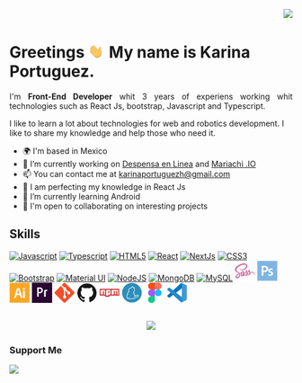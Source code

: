 <p align="right"> 
<a href="https://github.com/karinaportuguez">
  <img src="https://komarev.com/ghpvc/?username=karinaportuguez&style=flat-square" />
</a>
</p>

# Greetings <img src="./assets/shake.gif" width="30px"> My name is Karina Portuguez.

<p style="text-align: justify">
I'm <b>Front-End Developer</b> whit 3 years of experiens working whit technologies such as React Js, bootstrap, Javascript and Typescript. 

I like to learn a lot about technologies for web and robotics development. I like to share my knowledge and help those who need it.
</p>

* 🌍  I'm based in Mexico
* 🔭 I’m currently working on [Despensa en Linea](https://www.despensaenlinea.mx) and  [Mariachi .IO](https://www.mariachi.io)
* 📫  You can contact me at karinaportuguezh@gmail.com
* 🧠 I am perfecting my knowledge in React Js
* 🌱 I’m currently learning Android
* 🤝  I'm open to collaborating on interesting projects
  



<!--
<img src="https://static.wixstatic.com/media/0af05e_7f0cdd615b5046c5a7bd597fc52d2401~mv2_d_1462_2506_s_2.gif" width="20px">  
<img src="https://media.giphy.com/media/VgCDAzcKvsR6OM0uWg/giphy.gif" width="50">

## :chart_with_upwards_trend: GitHub Stats
<div style="width: 100%; display: flex; align-items:center; justify-content: space-between;">
<img src="https://github-readme-stats.vercel.app/api?username=karinaportuguez&show_icons=true&theme=dracula" />
<img height="195px" src="https://github-readme-stats.vercel.app/api/top-langs/?username=karinaportuguez&langs_count=3&theme=dracula" />
</div>




**karinaportuguez/karinaportuguez** is a ✨ _special_ ✨ repository because its `README.md` (this file) appears on your GitHub profile.

Here are some ideas to get you started:

- 🔭 I’m currently working on ...
- 🌱 I’m currently learning ...
- 👯 I’m looking to collaborate on ...
- 🤔 I’m looking for help with ...
- 💬 Ask me about ...
- 📫 How to reach me: ...
- 😄 Pronouns: ...
- ⚡ Fun fact: ...
-->

<!--
```javascript
const karinaPortuguez = {
    askMeAbout: ["software engineer", "web dev", "tech"],
    technologies:{
        backEnd: ["nodejs"],
        fronEnd: ["react js"],
        database: ["mongo","mySql"],
        devOps: ["AWS"],
}
```


[![Top Langs](https://github-readme-stats.vercel.app/api/top-langs/?username=karinaportuguez&theme=dracula&layout=compact)](https://github.com/karinaportuguez)


<a href="https://expressjs.com/" target="_blank" rel="noreferrer"><img src="https://raw.githubusercontent.com/danielcranney/readme-generator/main/public/icons/skills/express-colored-dark.svg" width="36" height="36" alt="Express" /></a>
<a href="https://graphql.org/" target="_blank" rel="noreferrer"><img src="https://raw.githubusercontent.com/danielcranney/readme-generator/main/public/icons/skills/graphql-colored.svg" width="36" height="36" alt="GraphQL" /></a>
<a href="https://www.postgresql.org/" target="_blank" rel="noreferrer"><img src="https://raw.githubusercontent.com/danielcranney/readme-generator/main/public/icons/skills/postgresql-colored.svg" width="36" height="36" alt="PostgreSQL" /></a>
<a href="https://www.heroku.com/" target="_blank" rel="noreferrer"><img src="https://raw.githubusercontent.com/danielcranney/readme-generator/main/public/icons/skills/heroku-colored.svg" width="36" height="36" alt="Heroku" /></a>

-->

## Skills

<p align="left">
<a href="https://developer.mozilla.org/en-US/docs/Web/JavaScript" target="_blank" rel="noreferrer"><img src="https://raw.githubusercontent.com/danielcranney/readme-generator/main/public/icons/skills/javascript-colored.svg" width="36" height="36" alt="Javascript" /></a>
<a href="https://www.typescriptlang.org/" target="_blank" rel="noreferrer"><img src="https://raw.githubusercontent.com/danielcranney/readme-generator/main/public/icons/skills/typescript-colored.svg" width="36" height="36" alt="Typescript" /></a>
<a href="https://developer.mozilla.org/en-US/docs/Glossary/HTML5" target="_blank" rel="noreferrer"><img src="https://raw.githubusercontent.com/danielcranney/readme-generator/main/public/icons/skills/html5-colored.svg" width="36" height="36" alt="HTML5" /></a>
<a href="https://reactjs.org/" target="_blank" rel="noreferrer"><img src="https://raw.githubusercontent.com/danielcranney/readme-generator/main/public/icons/skills/react-colored.svg" width="36" height="36" alt="React" /></a>
<a href="https://nextjs.org/docs" target="_blank" rel="noreferrer"><img src="https://raw.githubusercontent.com/danielcranney/readme-generator/main/public/icons/skills/nextjs-colored-dark.svg" width="36" height="36" alt="NextJs" /></a>
<a href="https://www.w3.org/TR/CSS/#css" target="_blank" rel="noreferrer"><img src="https://raw.githubusercontent.com/danielcranney/readme-generator/main/public/icons/skills/css3-colored.svg" width="36" height="36" alt="CSS3" /></a>
<a href="https://getbootstrap.com/" target="_blank" rel="noreferrer"><img src="https://raw.githubusercontent.com/danielcranney/readme-generator/main/public/icons/skills/bootstrap-colored.svg" width="36" height="36" alt="Bootstrap" /></a>
<a href="https://mui.com/" target="_blank" rel="noreferrer"><img src="https://raw.githubusercontent.com/danielcranney/readme-generator/main/public/icons/skills/materialui-colored.svg" width="36" height="36" alt="Material UI" /></a>
<a href="https://nodejs.org/en/" target="_blank" rel="noreferrer"><img src="https://raw.githubusercontent.com/danielcranney/readme-generator/main/public/icons/skills/nodejs-colored.svg" width="36" height="36" alt="NodeJS" /></a>
<a href="https://www.mongodb.com/" target="_blank" rel="noreferrer"><img src="https://raw.githubusercontent.com/danielcranney/readme-generator/main/public/icons/skills/mongodb-colored.svg" width="36" height="36" alt="MongoDB" /></a>
<a href="https://www.mysql.com/" target="_blank" rel="noreferrer"><img src="https://raw.githubusercontent.com/danielcranney/readme-generator/main/public/icons/skills/mysql-colored.svg" width="36" height="36" alt="MySQL" /></a>
<a href="https://sass-lang.com" target="_blank" rel="noreferrer">
<img src="https://raw.githubusercontent.com/devicons/devicon/1119b9f84c0290e0f0b38982099a2bd027a48bf1/icons/sass/sass-original.svg" width="36" height="36" alt="Sass" /></a>
<a href="https://www.adobe.com/uk/products/photoshop.html" target="_blank" rel="noreferrer">
<img src="https://raw.githubusercontent.com/devicons/devicon/1119b9f84c0290e0f0b38982099a2bd027a48bf1/icons/photoshop/photoshop-plain.svg" width="36" height="36" alt="Photoshop" /></a>  
<a href="https://www.adobe.com/mx/products/illustrator.html" target="_blank" rel="noreferrer">
<img src="https://raw.githubusercontent.com/devicons/devicon/1119b9f84c0290e0f0b38982099a2bd027a48bf1/icons/illustrator/illustrator-plain.svg" width="36" height="36" alt="Illustrator" /></a>    
<a href="https://www.adobe.com/uk/products/premiere.html" target="_blank" rel="noreferrer">
<img src="https://raw.githubusercontent.com/devicons/devicon/1119b9f84c0290e0f0b38982099a2bd027a48bf1/icons/premierepro/premierepro-plain.svg" width="36" height="36" alt="Premiere" /></a>
  
<a href="https://git-scm.com" target="_blank" rel="noreferrer">
<img src="https://raw.githubusercontent.com/devicons/devicon/1119b9f84c0290e0f0b38982099a2bd027a48bf1/icons/git/git-original.svg" width="36" height="36" alt="Git" /></a>
<a href="https://github.com" target="_blank" rel="noreferrer">
<img src="https://raw.githubusercontent.com/devicons/devicon/1119b9f84c0290e0f0b38982099a2bd027a48bf1/icons/github/github-original.svg" width="36" height="36" alt="GitHub" /></a>
<a href="https://www.npmjs.com" target="_blank" rel="noreferrer">
<img src="https://raw.githubusercontent.com/devicons/devicon/1119b9f84c0290e0f0b38982099a2bd027a48bf1/icons/npm/npm-original-wordmark.svg" width="36" height="36" alt="npm" /></a>
<a href="https://yarnpkg.com" target="_blank" rel="noreferrer">
<img src="https://raw.githubusercontent.com/devicons/devicon/1119b9f84c0290e0f0b38982099a2bd027a48bf1/icons/yarn/yarn-original.svg" width="36" height="36" alt="Yarn" /></a>
<a href="https://www.figma.com" target="_blank" rel="noreferrer">
<img src="https://raw.githubusercontent.com/devicons/devicon/1119b9f84c0290e0f0b38982099a2bd027a48bf1/icons/figma/figma-original.svg" width="36" height="36" alt="Figma" /></a> 
<a href="https://code.visualstudio.com" target="_blank" rel="noreferrer">
<img src="https://raw.githubusercontent.com/devicons/devicon/1119b9f84c0290e0f0b38982099a2bd027a48bf1/icons/vscode/vscode-original.svg" width="36" height="36" alt="VSCode" /></a>
</p>

<!--
## :toolbox: Technologies
<div>
  <img src="https://img.shields.io/badge/OS-Linux-informational?style=flat&logo=linux&logoColor=white&color=fc8f30&labelColor=1A1B27" />
  <img src="https://img.shields.io/badge/Tool-React.js-informational?style=flat&logo=react&logoColor=23282C34&color=2088FF&labelColor=1A1B27" />
  <img src="https://img.shields.io/badge/Tool-Next.js-informational?style=flat&logo=next.js&logoColor=white&color=white&labelColor=1A1B27" />
  <img src="https://img.shields.io/badge/DB-MongoDB-informational?style=flat&logo=mongodb&color=10ab50&labelColor=1A1B27" />
  <img src="https://img.shields.io/badge/Tool-Node.js-informational?style=flat&logo=node.js&logoColor=026e00&color=026e00&labelColor=1A1B27" />
  <img src="https://img.shields.io/badge/Technology-Typescript-informational?style=flat&logo=typescript&logoColor=2f74c0&color=2f74c0&labelColor=1A1B27" />
  <img src="https://img.shields.io/badge/Technology-Javascript-informational?style=flat&logo=javascript&logoColor=f7e018&color=f7e018&labelColor=1A1B27" />
  <img src="https://img.shields.io/badge/Tool-StyledComponents-informational?style=flat&logo=styledcomponents&logoColor=white&color=3d3d3d&labelColor=1A1B27" />
  <img src="https://img.shields.io/badge/Editor-VSCode-informational?style=flat&logo=visualstudiocode&logoColor=007bcd&color=007bcd&labelColor=1A1B27" />
  <img src="https://img.shields.io/badge/Technology-HTML5-informational?style=flat&logo=html5&logoColor=e44f26&color=e44f26&labelColor=1A1B27" />
  <img src="https://img.shields.io/badge/Technology-CSS3-informational?style=flat&logo=css3&logoColor=0070ba&color=0070ba&labelColor=1A1B27" />
  
  <img src="https://img.shields.io/badge/Technology-Sass-informational?style=flat&logo=sass&logoColor=white&color=white&labelColor=d56ea3" />
  
  <img src="https://img.shields.io/badge/Tool-Git-informational?style=flat&logo=git&logoColor=e6421c&color=e6421c&labelColor=1A1B27" />
  <img src="https://img.shields.io/badge/Tool-GitHub-informational?style=flat&logo=github&logoColor=white&color=24282e&labelColor=1A1B27" />
  <img src="https://img.shields.io/badge/Tool-Bitbucket-informational?style=flat&logo=bitbucket&logoColor=267ff6&color=253858&labelColor=1A1B27" />
  <img src="https://img.shields.io/badge/Tool-MaterialUI-informational?style=flat&logo=materialui&logoColor=00b0ff&color=00b0ff&labelColor=1A1B27" />
  <img src="https://img.shields.io/badge/Editor-Sublime%20Text-informational?style=flat&logo=sublime-text&logoColor=ff9900&color=ff9900&labelColor=494949" />
  
  
  <img src="https://img.shields.io/badge/-Bootstrap-563D7C?style=flat-square&logo=bootstrap" />
  <img src="http://img.shields.io/badge/-Abode%20Photoshop-26C9FF?style=flat-square&logo=adobe-photoshop&logoColor=ffffff" />
  <img src="http://img.shields.io/badge/-Abode%20Illustrator-FC8F30?style=flat-square&logo=adobe-illustrator&logoColor=ffffff" />
  <img src="http://img.shields.io/badge/-Figma-30333c?style=flat-square&logo=figma&logoColor=ffffff" />
  <img src="https://img.shields.io/badge/-MySQL-black?style=flat-square&logo=mysql" />

  
</div>

## 💌 Mail

[![Gmail Badge](https://img.shields.io/badge/-Gmail-c14438?style=flat-square&logo=Gmail&logoColor=white&link=mailto:karinaportuguezh@gmail.com)](mailto:karinaportuguezh@gmail.com)

## 📂Repositories

[![Readme Card](https://github-readme-stats.vercel.app/api/pin/?username=karinaportuguez&theme=dracula&show_icons=true&repo=Git-y-Github)](https://github.com/karinaportuguez/Git-y-Github)
-->
##

<p align="center"><img src="./assets/giphy.gif" > </p> 

### Support Me 

<a href="https://www.buymeacoffee.com/karinaport2"><img src="https://cdn.buymeacoffee.com/buttons/v2/default-yellow.png" width="200" /></a>

